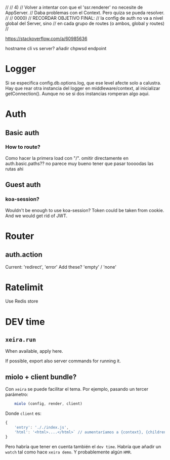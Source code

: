 //
//  4)
//  Volver a intentar con que el 'ssr.renderer' no necesite de AppServer. 
//  Daba problemas con el Context. Pero quiza se pueda resolver.
//
//  0000)
//  RECORDAR OBJETIVO FINAL:
//    la config de auth no va a nivel global del Server, sino
//    en cada grupo de routes (o ambos, global y routes)
//

https://stackoverflow.com/a/60985636



hostname cli vs server?
añadir chpwsd endpoint

# Logger

Si se especifica config.db.options.log, que ese level afecte solo a calustra.
Hay que rear otra instancia del logger en middleware/context, al inicializar getConnection().
Aunque no se si dos instancias romperan algo aqui.



# Auth

## Basic auth

### How to route?

Como hacer la primera load con "/".
omitir directamente en auth.basic.paths??
no parece muy bueno tener que pasar toooodas las rutas ahi

## Guest auth

### koa-session?

Wouldn't be enough to use koa-session? Token could be taken from cookie.
And we would get rid of JWT.



# Router

## auth.action

Current: 'redirect', 'error'
Add these? 'empty' / 'none'

# Ratelimit

Use Redis store


# DEV time

## `xeira.run`

When available, apply here.

If possible, export also server commands for running it.


## miolo + client bundle?
	
  Con `xeira` se puede facilitar el tema. Por ejemplo, pasando un tercer parámetro:

```js
	miolo (config, render, client)
```
  
Donde `client` es:

```js
{
	'entry': '././index.js',
	'html': '<html>....</html>` // aumentaríamos a {context}, {children}, {bundle} y {styles}
}
```

Pero habría que tener en cuenta también el `dev time`. Habría que añadir un `watch`
tal como hace `xeira demo`. Y probablemente algún `HMR`.
 
